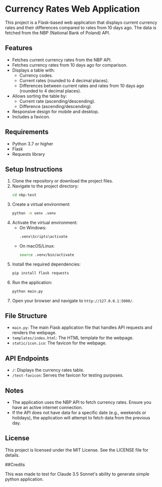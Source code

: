 # Currency Rates Web Application

This project is a Flask-based web application that displays current currency rates and their differences compared to rates from 10 days ago. The data is fetched from the NBP (National Bank of Poland) API.

## Features

- Fetches current currency rates from the NBP API.
- Fetches currency rates from 10 days ago for comparison.
- Displays a table with:
  - Currency codes.
  - Current rates (rounded to 4 decimal places).
  - Differences between current rates and rates from 10 days ago (rounded to 4 decimal places).
- Allows sorting the table by:
  - Current rate (ascending/descending).
  - Difference (ascending/descending).
- Responsive design for mobile and desktop.
- Includes a favicon.

## Requirements

- Python 3.7 or higher
- Flask
- Requests library

## Setup Instructions

1. Clone the repository or download the project files.
2. Navigate to the project directory:
   ```bash
   cd nbp-test
   ```
3. Create a virtual environment:
   ```bash
   python -m venv .venv
   ```
4. Activate the virtual environment:
   - On Windows:
     ```bash
     .venv\Scripts\activate
     ```
   - On macOS/Linux:
     ```bash
     source .venv/bin/activate
     ```
5. Install the required dependencies:
   ```bash
   pip install flask requests
   ```
6. Run the application:
   ```bash
   python main.py
   ```
7. Open your browser and navigate to `http://127.0.0.1:5000/`.

## File Structure

- `main.py`: The main Flask application file that handles API requests and renders the webpage.
- `templates/index.html`: The HTML template for the webpage.
- `static/icon.ico`: The favicon for the webpage.

## API Endpoints

- `/`: Displays the currency rates table.
- `/test-favicon`: Serves the favicon for testing purposes.

## Notes

- The application uses the NBP API to fetch currency rates. Ensure you have an active internet connection.
- If the API does not have data for a specific date (e.g., weekends or holidays), the application will attempt to fetch data from the previous day.

## License

This project is licensed under the MIT License. See the LICENSE file for details.

##Credits

This was made to test for Claude 3.5 Sonnet's ability to generate simple python application.
